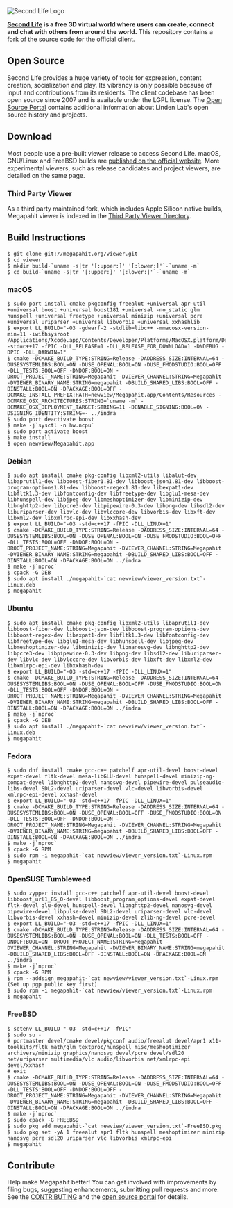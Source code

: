 <picture>
  <source media="(prefers-color-scheme: dark)" srcset="doc/sl-logo-dark.png">
  <source media="(prefers-color-scheme: light)" srcset="doc/sl-logo.png">
  <img alt="Second Life Logo" src="doc/sl-logo.png">
</picture>

**[Second Life][] is a free 3D virtual world where users can create, connect and chat with others from around the
world.** This repository contains a fork of the source code for the official client.

## Open Source

Second Life provides a huge variety of tools for expression, content creation, socialization and play. Its vibrancy is
only possible because of input and contributions from its residents. The client codebase has been open source since
2007 and is available under the LGPL license. The [Open Source Portal][] contains additional information about Linden
Lab's open source history and projects.

## Download

Most people use a pre-built viewer release to access Second Life. macOS, GNU/Linux and FreeBSD builds are
[published on the official website][download]. More experimental viewers, such as release candidates and
project viewers, are detailed on the same page.

### Third Party Viewer

As a third party maintained fork, which includes Apple Silicon native builds, Megapahit viewer is indexed in the [Third Party Viewer Directory][tpv].

## Build Instructions

```
$ git clone git://megapahit.org/viewer.git
$ cd viewer
$ mkdir build-`uname -s|tr '[:upper:]' '[:lower:]'`-`uname -m`
$ cd build-`uname -s|tr '[:upper:]' '[:lower:]'`-`uname -m`
```

### macOS

```
$ sudo port install cmake pkgconfig freealut +universal apr-util +universal boost +universal boost181 +universal -no_static glm hunspell +universal freetype +universal minizip +universal pcre +universal uriparser +universal libvorbis +universal xxhashlib
$ export LL_BUILD="-O3 -gdwarf-2 -stdlib=libc++ -mmacosx-version-min=11 -iwithsysroot /Applications/Xcode.app/Contents/Developer/Platforms/MacOSX.platform/Developer/SDKs/MacOSX.sdk -std=c++17 -fPIC -DLL_RELEASE=1 -DLL_RELEASE_FOR_DOWNLOAD=1 -DNDEBUG -DPIC -DLL_DARWIN=1"
$ cmake -DCMAKE_BUILD_TYPE:STRING=Release -DADDRESS_SIZE:INTERNAL=64 -DUSESYSTEMLIBS:BOOL=ON -DUSE_OPENAL:BOOL=ON -DUSE_FMODSTUDIO:BOOL=OFF -DLL_TESTS:BOOL=OFF -DNDOF:BOOL=ON -DROOT_PROJECT_NAME:STRING=Megapahit -DVIEWER_CHANNEL:STRING=Megapahit -DVIEWER_BINARY_NAME:STRING=megapahit -DBUILD_SHARED_LIBS:BOOL=OFF -DINSTALL:BOOL=ON -DPACKAGE:BOOL=OFF -DCMAKE_INSTALL_PREFIX:PATH=newview/Megapahit.app/Contents/Resources -DCMAKE_OSX_ARCHITECTURES:STRING=`uname -m` -DCMAKE_OSX_DEPLOYMENT_TARGET:STRING=11 -DENABLE_SIGNING:BOOL=ON -DSIGNING_IDENTITY:STRING=- ../indra
$ sudo port deactivate boost
$ make -j`sysctl -n hw.ncpu`
$ sudo port activate boost
$ make install
$ open newview/Megapahit.app
```

### Debian

```
$ sudo apt install cmake pkg-config libxml2-utils libalut-dev libaprutil1-dev libboost-fiber1.81-dev libboost-json1.81-dev libboost-program-options1.81-dev libboost-regex1.81-dev libexpat1-dev libfltk1.3-dev libfontconfig-dev libfreetype-dev libglu1-mesa-dev libhunspell-dev libjpeg-dev libmeshoptimizer-dev libminizip-dev libnghttp2-dev libpcre3-dev libpipewire-0.3-dev libpng-dev libsdl2-dev liburiparser-dev libvlc-dev libvlccore-dev libvorbis-dev libxft-dev libxml2-dev libxmlrpc-epi-dev libxxhash-dev
$ export LL_BUILD="-O3 -std=c++17 -fPIC -DLL_LINUX=1"
$ cmake -DCMAKE_BUILD_TYPE:STRING=Release -DADDRESS_SIZE:INTERNAL=64 -DUSESYSTEMLIBS:BOOL=ON -DUSE_OPENAL:BOOL=ON -DUSE_FMODSTUDIO:BOOL=OFF -DLL_TESTS:BOOL=OFF -DNDOF:BOOL=ON -DROOT_PROJECT_NAME:STRING=Megapahit -DVIEWER_CHANNEL:STRING=Megapahit -DVIEWER_BINARY_NAME:STRING=megapahit -DBUILD_SHARED_LIBS:BOOL=OFF -DINSTALL:BOOL=ON -DPACKAGE:BOOL=ON ../indra
$ make -j`nproc`
$ cpack -G DEB
$ sudo apt install ./megapahit-`cat newview/viewer_version.txt`-Linux.deb
$ megapahit
```

### Ubuntu

```
$ sudo apt install cmake pkg-config libxml2-utils libaprutil1-dev libboost-fiber-dev libboost-json-dev libboost-program-options-dev libboost-regex-dev libexpat1-dev libfltk1.3-dev libfontconfig-dev libfreetype-dev libglu1-mesa-dev libhunspell-dev libjpeg-dev libmeshoptimizer-dev libminizip-dev libnanosvg-dev libnghttp2-dev libpcre3-dev libpipewire-0.3-dev libpng-dev libsdl2-dev liburiparser-dev libvlc-dev libvlccore-dev libvorbis-dev libxft-dev libxml2-dev libxmlrpc-epi-dev libxxhash-dev
$ export LL_BUILD="-O3 -std=c++17 -fPIC -DLL_LINUX=1"
$ cmake -DCMAKE_BUILD_TYPE:STRING=Release -DADDRESS_SIZE:INTERNAL=64 -DUSESYSTEMLIBS:BOOL=ON -DUSE_OPENAL:BOOL=OFF -DUSE_FMODSTUDIO:BOOL=ON -DLL_TESTS:BOOL=OFF -DNDOF:BOOL=ON -DROOT_PROJECT_NAME:STRING=Megapahit -DVIEWER_CHANNEL:STRING=Megapahit -DVIEWER_BINARY_NAME:STRING=megapahit -DBUILD_SHARED_LIBS:BOOL=OFF -DINSTALL:BOOL=ON -DPACKAGE:BOOL=ON ../indra
$ make -j`nproc`
$ cpack -G DEB
$ sudo apt install ./megapahit-`cat newview/viewer_version.txt`-Linux.deb
$ megapahit
```

### Fedora

```
$ sudo dnf install cmake gcc-c++ patchelf apr-util-devel boost-devel expat-devel fltk-devel mesa-libGLU-devel hunspell-devel minizip-ng-compat-devel libnghttp2-devel nanosvg-devel pipewire-devel pulseaudio-libs-devel SDL2-devel uriparser-devel vlc-devel libvorbis-devel xmlrpc-epi-devel xxhash-devel
$ export LL_BUILD="-O3 -std=c++17 -fPIC -DLL_LINUX=1"
$ cmake -DCMAKE_BUILD_TYPE:STRING=Release -DADDRESS_SIZE:INTERNAL=64 -DUSESYSTEMLIBS:BOOL=ON -DUSE_OPENAL:BOOL=OFF -DUSE_FMODSTUDIO:BOOL=ON -DLL_TESTS:BOOL=OFF -DNDOF:BOOL=ON -DROOT_PROJECT_NAME:STRING=Megapahit -DVIEWER_CHANNEL:STRING=Megapahit -DVIEWER_BINARY_NAME:STRING=megapahit -DBUILD_SHARED_LIBS:BOOL=OFF -DINSTALL:BOOL=ON -DPACKAGE:BOOL=ON ../indra
$ make -j`nproc`
$ cpack -G RPM
$ sudo rpm -i megapahit-`cat newview/viewer_version.txt`-Linux.rpm
$ megapahit
```
### OpenSUSE Tumbleweed
```
$ sudo zypper install gcc-c++ patchelf apr-util-devel boost-devel libboost_url1_85_0-devel libboost_program_options-devel expat-devel fltk-devel glu-devel hunspell-devel libnghttp2-devel nanosvg-devel pipewire-devel libpulse-devel SDL2-devel uriparser-devel vlc-devel libvorbis-devel xxhash-devel minizip-devel zlib-ng-devel pcre-devel
$ export LL_BUILD="-O3 -std=c++17 -fPIC -DLL_LINUX=1"
$ cmake -DCMAKE_BUILD_TYPE:STRING=Release -DADDRESS_SIZE:INTERNAL=64 -DUSESYSTEMLIBS:BOOL=ON -DUSE_OPENAL:BOOL=ON -DLL_TESTS:BOOL=OFF -DNDOF:BOOL=ON -DROOT_PROJECT_NAME:STRING=Megapahit -DVIEWER_CHANNEL:STRING=Megapahit -DVIEWER_BINARY_NAME:STRING=megapahit -DBUILD_SHARED_LIBS:BOOL=OFF -DINSTALL:BOOL=ON -DPACKAGE:BOOL=ON ../indra
$ make -j`nproc`
$ cpack -G RPM
$ rpm --addsign megapahit-`cat newview/viewer_version.txt`-Linux.rpm (Set up pgp public key first)
$ sudo rpm -i megapahit-`cat newview/viewer_version.txt`-Linux.rpm
$ megapahit
```

### FreeBSD
```
$ setenv LL_BUILD "-O3 -std=c++17 -fPIC"
$ sudo su -
# portmaster devel/cmake devel/pkgconf audio/freealut devel/apr1 x11-toolkits/fltk math/glm textproc/hunspell misc/meshoptimizer archivers/minizip graphics/nanosvg devel/pcre devel/sdl20 net/uriparser multimedia/vlc audio/libvorbis net/xmlrpc-epi devel/xxhash
# exit
$ cmake -DCMAKE_BUILD_TYPE:STRING=Release -DADDRESS_SIZE:INTERNAL=64 -DUSESYSTEMLIBS:BOOL=ON -DUSE_OPENAL:BOOL=ON -DUSE_FMODSTUDIO:BOOL=OFF -DLL_TESTS:BOOL=OFF -DNDOF:BOOL=OFF -DROOT_PROJECT_NAME:STRING=Megapahit -DVIEWER_CHANNEL:STRING=Megapahit -DVIEWER_BINARY_NAME:STRING=megapahit -DBUILD_SHARED_LIBS:BOOL=OFF -DINSTALL:BOOL=ON -DPACKAGE:BOOL=ON ../indra
$ make -j`nproc`
$ sudo cpack -G FREEBSD
$ sudo pkg add megapahit-`cat newview/viewer_version.txt`-FreeBSD.pkg
$ sudo pkg set -yA 1 freealut apr1 fltk hunspell meshoptimizer minizip nanosvg pcre sdl20 uriparser vlc libvorbis xmlrpc-epi
$ megapahit
```

## Contribute

Help make Megapahit better! You can get involved with improvements by filing bugs, suggesting enhancements, submitting
pull requests and more. See the [CONTRIBUTING][] and the [open source portal][] for details.

[Second Life]: https://secondlife.com/
[download]: https://megapahit.net
[tpv]: http://wiki.secondlife.com/wiki/Third_Party_Viewer_Directory/Megapahit
[open source portal]: http://wiki.secondlife.com/wiki/Open_Source_Portal
[contributing]: https://megapahit.org/viewer.git/tree/CONTRIBUTING.md
